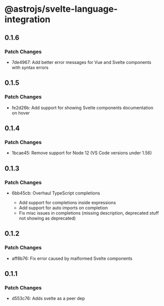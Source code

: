 # @astrojs/svelte-language-integration

## 0.1.6

### Patch Changes

- 7de4967: Add better error messages for Vue and Svelte components with syntax errors

## 0.1.5

### Patch Changes

- fe2d26b: Add support for showing Svelte components documentation on hover

## 0.1.4

### Patch Changes

- 1bcae45: Remove support for Node 12 (VS Code versions under 1.56)

## 0.1.3

### Patch Changes

- 6bb45cb: Overhaul TypeScript completions

  - Add support for completions inside expressions
  - Add support for auto imports on completion
  - Fix misc issues in completions (missing description, deprecated stuff not showing as deprecated)

## 0.1.2

### Patch Changes

- aff8b76: Fix error caused by malformed Svelte components

## 0.1.1

### Patch Changes

- d553c76: Adds svelte as a peer dep
